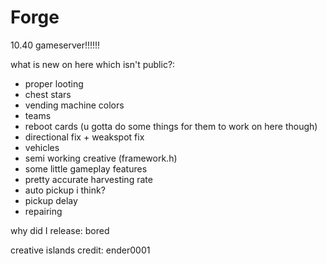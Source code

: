 # Forge
10.40 gameserver!!!!!!

what is new on here which isn't public?:

- proper looting
- chest stars
- vending machine colors
- teams
- reboot cards (u gotta do some things for them to work on here though)
- directional fix + weakspot fix
- vehicles
- semi working creative (framework.h)
- some little gameplay features
- pretty accurate harvesting rate
- auto pickup i think?
- pickup delay
- repairing

why did I release: bored

creative islands credit: ender0001
